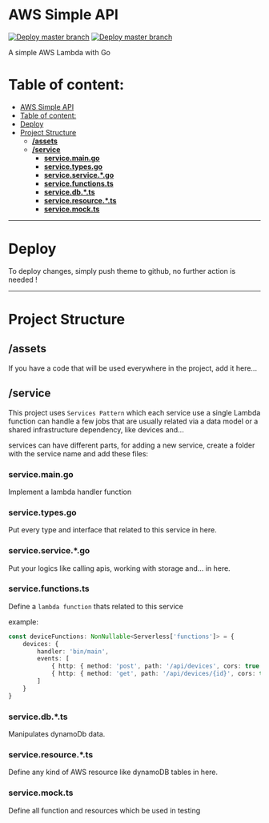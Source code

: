 
# AWS Simple API

[![Deploy master branch](https://github.com/alijany/simpleAPI/actions/workflows/deploy.yml/badge.svg)](https://github.com/alijany/simpleAPI/actions/workflows/deploy.yml)
[![Deploy master branch](https://github.com/alijany/simpleAPI/actions/workflows/test.yml/badge.svg)](https://github.com/alijany/simpleAPI/actions/workflows/test.yml)

A simple AWS Lambda with Go

# Table of content:

- [AWS Simple API](#aws-simple-api)
- [Table of content:](#table-of-content)
- [Deploy](#deploy)
- [Project Structure](#project-structure)
  - [**/assets**](#assets)
  - [**/service**](#service)
    - [**service.main.go**](#servicemaingo)
    - [**service.types.go**](#servicetypesgo)
    - [**service.service.*.go**](#serviceservicego)
    - [**service.functions.ts**](#servicefunctionsts)
    - [**service.db.*.ts**](#servicedbts)
    - [**service.resource.*.ts**](#serviceresourcets)
    - [**service.mock.ts**](#servicemockts)

---

# Deploy

To deploy changes, simply push theme to github, no further action is needed !

---

# Project Structure

## **/assets**

If you have a code that will be used everywhere in the project, add it here...

## **/service**

This project uses `Services Pattern` which each service use a single Lambda function can handle a few jobs that are usually related via a data model or a shared infrastructure dependency, like devices and...

services can have different parts, for adding a new service, create a folder with the service name and add these files:

### **service.main.go**
Implement a lambda handler function 

### **service.types.go**
Put every type and interface that related to this service in here.

### **service.service.*.go**
Put your logics like calling apis, working with storage and... in here.

### **service.functions.ts**
Define a `lambda function` thats related to this service

example:

```typescript
const deviceFunctions: NonNullable<Serverless['functions']> = {
    devices: {
        handler: 'bin/main',
        events: [
            { http: { method: 'post', path: '/api/devices', cors: true } },
            { http: { method: 'get', path: '/api/devices/{id}', cors: true } },
        ]
    }
}
```

### **service.db.*.ts**
Manipulates dynamoDb data.

### **service.resource.*.ts**
Define any kind of AWS resource like dynamoDB tables in here.

### **service.mock.ts**
Define all function and resources which be used in testing